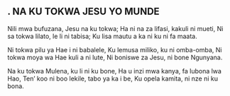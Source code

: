 ## . NA KU TOKWA JESU YO MUNDE

Nili mwa bufuzana, Jesu na ku tokwa;
Ha ni na za lifasi, kakuli ni mueti,
Ni sa tokwa lilato, le li ni tabisa;
Ku lisa mautu a ka ni ku ni fa maata.


Ni tokwa pilu ya Hae i ni babalele,
Ku lemusa miliko, ku ni omba-omba,
Ni tokwa moya wa Hae kuli a ni lute,
Ni boniswe za Jesu, ni bone Ngunyana.


Na ku tokwa Mulena, ku li ni ku bone,
Ha u inzi mwa kanya, fa lubona lwa Hao,
Ten’ koo ni boo lekile, tabo ya ka i be,
Ku opela kamita, ni nze ni ku bona.



